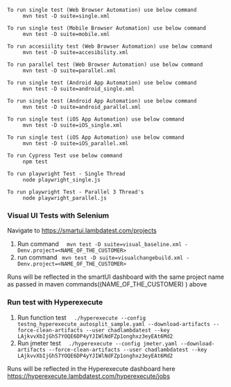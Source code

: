 
```
To run single test (Web Browser Automation) use below command
     mvn test -D suite=single.xml

To run single test (Mobile Browser Automation) use below command
     mvn test -D suite=mobile.xml
     
To run accesiility test (Web Browser Automation) use below command
     mvn test -D suite=accesibility.xml

To run parallel test (Web Browser Automation) use below command
     mvn test -D suite=parallel.xml

To run single test (Android App Automation) use below command
     mvn test -D suite=android_single.xml
    
To run single test (Android App Automation) use below command
     mvn test -D suite=android_parallel.xml    
 
To run single test (iOS App Automation) use below command
     mvn test -D suite=iOS_single.xml
    
To run single test (iOS App Automation) use below command
     mvn test -D suite=iOS_parallel.xml 

To run Cypress Test use below command
     npm test    
     
To run playwright Test - Single Thread    
     node playwright_single.js 
     
To run playwright Test - Parallel 3 Thread's
     node playwright_parallel.js   

```

### Visual UI Tests with Selenium

Navigate to https://smartui.lambdatest.com/projects

1. Run command ```   mvn test -D suite=visual_baseline.xml -Denv.project=<NAME_OF_THE_CUSTOMER> ``` 
2. run command ```  mvn test -D suite=visualchangebuild.xml -Denv.project=<NAME_OF_THE_CUSTOMER> ```

Runs will be reflected in the smartUI dashboard with the same project name as passed in maven commands((NAME_OF_THE_CUSTOMER) ) above 

### Run test with Hyperexecute


1. Run function test ```   ./hyperexecute --config testng_hyperexecute_autosplit_sample.yaml --download-artifacts --force-clean-artifacts --user chadlambdatest --key LAjkvvXbIjGh57YOQE6DP4yYJIWlNdFZp1onghxz3eyEAt6Md2  ```
2. Run jmeter test ```   ./hyperexecute --config jmeter.yaml --download-artifacts --force-clean-artifacts --user chadlambdatest --key LAjkvvXbIjGh57YOQE6DP4yYJIWlNdFZp1onghxz3eyEAt6Md2  ```

Runs will be reflected in the Hyperexecute dashboard here https://hyperexecute.lambdatest.com/hyperexecute/jobs





